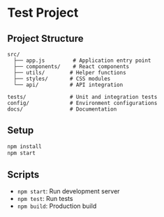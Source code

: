 # Test Project

## Project Structure
```
src/
  ├── app.js         # Application entry point
  ├── components/    # React components
  ├── utils/        # Helper functions
  ├── styles/       # CSS modules
  └── api/          # API integration

tests/              # Unit and integration tests
config/             # Environment configurations
docs/               # Documentation
```

## Setup
```bash
npm install
npm start
```

## Scripts
- `npm start`: Run development server
- `npm test`: Run tests
- `npm build`: Production build
